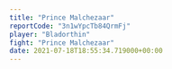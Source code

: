 ```yaml
---
title: "Prince Malchezaar"
reportCode: "3n1wYpcTb84QrmFj"
player: "Bladorthin"
fight: "Prince Malchezaar"
date: 2021-07-18T18:55:34.719000+00:00
---
```

